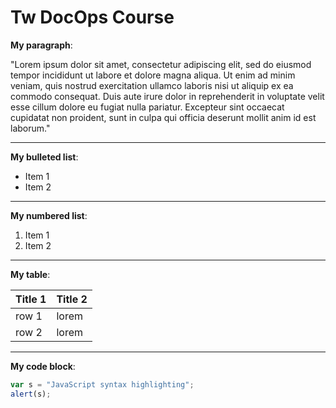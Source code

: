 # Tw DocOps Course

**My paragraph**:

"Lorem ipsum dolor sit amet, consectetur adipiscing elit, sed do eiusmod tempor incididunt ut labore et dolore magna aliqua. Ut enim ad minim veniam, quis nostrud exercitation ullamco laboris nisi ut aliquip ex ea commodo consequat. Duis aute irure dolor in reprehenderit in voluptate velit esse cillum dolore eu fugiat nulla pariatur. Excepteur sint occaecat cupidatat non proident, sunt in culpa qui officia deserunt mollit anim id est laborum."

---
**My bulleted list**:

- Item 1
- Item 2

---
**My numbered list**:

1. Item 1
2. Item 2

---
**My table**:

| Title 1  | Title 2 |
| -------- |---------|
| row 1    | lorem   |
| row 2    | lorem   |

---
**My code block**:

```javascript
var s = "JavaScript syntax highlighting";
alert(s);
```
